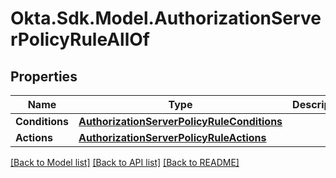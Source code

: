 # Okta.Sdk.Model.AuthorizationServerPolicyRuleAllOf

## Properties

Name | Type | Description | Notes
------------ | ------------- | ------------- | -------------
**Conditions** | [**AuthorizationServerPolicyRuleConditions**](AuthorizationServerPolicyRuleConditions.md) |  | [optional] 
**Actions** | [**AuthorizationServerPolicyRuleActions**](AuthorizationServerPolicyRuleActions.md) |  | [optional] 

[[Back to Model list]](../README.md#documentation-for-models) [[Back to API list]](../README.md#documentation-for-api-endpoints) [[Back to README]](../README.md)

